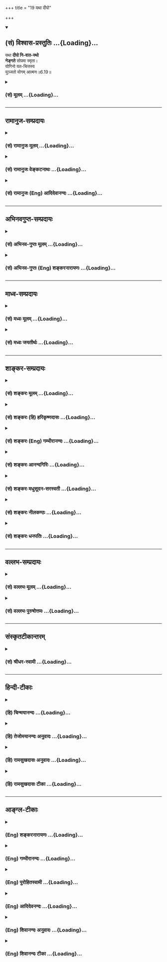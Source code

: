 +++
title = "19 यथा दीपो"

+++
<div class="js_include" newlevelforh1="2" title="(सं) विश्वास-प्रस्तुतिः" unfilled url="/purANam_vaiShNavam/mahAbhAratam/06-bhIShma-parva/03-bhagavad-gItA-parva/saMskRtam/vishvAsa-prastutiH/06_Atma-saMyama-yogaH_a/19_yathA_dIpo.md">
<details open><summary><h2>(सं) विश्वास-प्रस्तुतिः ...{Loading}...</h2></summary>

यथा **दीपो नि-वात-स्थो**  
**नेङ्गते** सोपमा स्मृता।  
योगिनो यत-चित्तस्य  
युञ्जतो योगम् आत्मनः॥6.19॥
</details>
</div>
<div class="js_include collapsed" newlevelforh1="3" title="(सं) मूलम्" unfilled url="/purANam_vaiShNavam/mahAbhAratam/06-bhIShma-parva/03-bhagavad-gItA-parva/saMskRtam/mUlam/06_Atma-saMyama-yogaH_a/19_yathA_dIpo.md">
<details><summary><h3>(सं) मूलम् ...{Loading}...</h3></summary>

यथा दीपो निवातस्थो नेङ्गते सोपमा स्मृता।  
योगिनो यतचित्तस्य युञ्जतो योगमात्मनः।।6.19।।
</details>
</div>


_________________
## रामानुज-सम्प्रदायः
<div class="js_include collapsed" newlevelforh1="3" title="(सं) रामानुजः मूलम्" unfilled url="/purANam_vaiShNavam/mahAbhAratam/06-bhIShma-parva/03-bhagavad-gItA-parva/saMskRtam/rAmAnujaH/mUlam/06_Atma-saMyama-yogaH_a/19_yathA_dIpo.md">
<details><summary><h3>(सं) रामानुजः मूलम् ...{Loading}...</h3></summary>

।।6.19।।**निवातस्थो दीपो यथा न इङ्गते न चलति** अचलः सप्रभः तिष्ठति
**यतचित्तस्य** निवृत्तसकलेतरमनोवृत्तेः **योगिनः** आत्मनि **योगं
युञ्जतः** आत्मस्वरूपस्य **सा उपमा। निवातस्थतया
निश्चलसप्रभदीपवन्निवृत्तसकलेतरमनोवृत्तितया निश्चलो ज्ञानप्रभ आत्मा
तिष्ठति इत्यर्थः।**

</details>
</div>
<div class="js_include collapsed" newlevelforh1="3" title="(सं) रामानुजः वेङ्कटनाथः" unfilled url="/purANam_vaiShNavam/mahAbhAratam/06-bhIShma-parva/03-bhagavad-gItA-parva/saMskRtam/rAmAnujaH/venkaTanAthaH/06_Atma-saMyama-yogaH_a/19_yathA_dIpo.md">
<details><summary><h3>(सं) रामानुजः वेङ्कटनाथः ...{Loading}...</h3></summary>

  
  
।।6.19।। अथ योगदशा लक्ष्यते यथा इत्यादिना। दीपस्याचलत्वे
हेतुर्निवातस्थत्वम्। इङ्गतेश्चेष्टार्थत्वे विवक्षिते दीपे
तदनन्वयात्साधारण्यसिद्ध्यर्थमाह न चलतीति। निश्चलत्वे
पर्वतादिनिदर्शनसद्भावेऽपि दीपदृष्टान्ताभिप्रेतमर्थं दर्शयितुमाहअचलः
सप्रभस्तिष्ठतीति। यतचित्तस्य इत्यनेन
चिन्तारूपवृत्तिनियमनवचनमुपलक्षणमित्याहनिवृत्तेति। मनोमात्रपर्यायो वाऽत्र
चित्तशब्दः। इतरशब्देनात्मविषयवृत्तिरस्तीति सूचितम्। अन्यथायुञ्जतो योगम्
इत्येतद्व्याहन्येतेत्यभिप्रायेणाह आत्मनि योगं युञ्जत इति आत्मनि विषये
साक्षात्कारं कुर्वत इत्यर्थः। नेङ्गते इति न शरीरस्य
निष्कम्पत्वमुदाह्रियतेसमं कायशिरोग्रीवं धारयन्नचलं स्थिरम् 6।13 इति
तस्योक्तत्वात् ध्यानदशासाधारणत्वेन समाधिदशाविशेषकत्वानुपपत्तेश्च।
नापीन्द्रियाणां निष्कम्पत्वम्योगिनः सोपमा इत्यन्वयायोगात्।
नाप्यात्मस्वरूपस्य निश्चलत्वम् अवस्थान्तरेऽपि तत्सिद्धेः। अतः
स्वयम्प्रकाशज्ञानप्रभानिरस्तसमस्तवृत्त्यन्तरपरिशुद्धात्मस्वरूपप्रदर्शनार्थोऽयं
दृष्टान्त इति सूचयितुंयोगिनः इत्युक्तेऽपि पुनरपिआत्मनः
इत्युक्तमित्यभिप्रायेणआत्मस्वरूपस्य सोपमेत्युक्तम्। योगिनः आत्मनः इति
व्यधिकरणे षष्ठ्यौ। ननुसोपमा इत्यत्र उपमाशब्द उपमितिपरो वा दृष्टान्तपरो
वा उभयथाऽपि न सम्भवति यथेति निर्दिष्टप्रकारपरामर्शित्वादत्र तच्छब्दस्य
उपमाशब्दस्य च तत्समानाधिकरणत्वात्सप्रभस्तिष्ठति इत्येतच्च कथं
दार्ष्टान्तिके निर्वाह्यम् अयोगिनामप्यात्मस्वरूपस्य चलत्वप्रतीत्यभावात्
किमर्थं च निश्चलत्वोपदेशः इत्यत्राह निवातस्थतयेति। अयमभिप्रायः उपमेति
दृष्टान्तगतं साधर्म्यमत्र निर्दिश्यते। तस्मात्यथा इत्यनेनसोपमा
इत्यस्यान्वय उपपन्नः। प्रभायाश्च प्रतिधर्मोऽत्र ज्ञानम्। आत्मनो
निश्चलत्वं चात्र स्वप्रभाभूतज्ञानस्य विविधप्रसरणनिवृत्तिः। सा च
बाह्यविषयेषु मनोवृत्तेरेवाभावात् संसारदशायां च ज्ञानस्येन्द्रियद्वारैव
प्रसरणादिति। स्मृता समाधिदशासन्दर्शिभिर्योगिभिरिति शेषः।

</details>
</div>
<div class="js_include collapsed" newlevelforh1="3" title="(सं) रामानुजः (Eng) आदिदेवानन्दः" unfilled url="/purANam_vaiShNavam/mahAbhAratam/06-bhIShma-parva/03-bhagavad-gItA-parva/saMskRtam/rAmAnujaH/english/AdidevAnandaH/06_Atma-saMyama-yogaH_a/19_yathA_dIpo.md">
<details><summary><h3>(सं) रामानुजः (Eng) आदिदेवानन्दः ...{Loading}...</h3></summary>

6.19 As a lamp does not flicker in a windless place, i.e., does not
move, but remains steady with its illumination - this is the simile used
to illustrate the nature of the self of the Yogin who has subdued his
mind, who has got rid of all other kinds of mental activity and who is
practising Yoga concerning the self. The meaning is that the self
remains with its steadily illumining light of knowledge because all
other activities of the mind have ceased, just as a lamp kept in a
windless place has an unflickering flame.

</details>
</div>


_________________
## अभिनवगुप्त-सम्प्रदायः
<div class="js_include collapsed" newlevelforh1="3" title="(सं) अभिनव-गुप्तः मूलम्" unfilled url="/purANam_vaiShNavam/mahAbhAratam/06-bhIShma-parva/03-bhagavad-gItA-parva/saMskRtam/abhinava-guptaH/mUlam/06_Atma-saMyama-yogaH_a/19_yathA_dIpo.md">
<details><summary><h3>(सं) अभिनव-गुप्तः मूलम् ...{Loading}...</h3></summary>

।।6.19।। यथेति। यथा निवातस्थो +++(S omits निवातस्थो)+++ दीपो न चलति एवं योगी।
चलनमस्य विषयादीनामर्जनादयः प्रयासाः।

</details>
</div>
<div class="js_include collapsed" newlevelforh1="3" title="(सं) अभिनव-गुप्तः (Eng) शङ्करनारायणः" unfilled url="/purANam_vaiShNavam/mahAbhAratam/06-bhIShma-parva/03-bhagavad-gItA-parva/saMskRtam/abhinava-guptaH/english/shankaranArAyaNaH/06_Atma-saMyama-yogaH_a/19_yathA_dIpo.md">
<details><summary><h3>(सं) अभिनव-गुप्तः (Eng) शङ्करनारायणः ...{Loading}...</h3></summary>

6.19 Yatha etc. Just as a lamp existing in the windless palce does not
shake, so is the man of Yoga. Shaking in his case is the efforts like
aciring sense objects and so on. Now, the characteristic of this Brahman
- Itself being Its own nature - is described indirectly with a good
number of adjectives. This is different from the characteristics assumed
in other systems -

</details>
</div>


_________________
## माध्व-सम्प्रदायः
<div class="js_include collapsed" newlevelforh1="3" title="(सं) मध्वः मूलम्" unfilled url="/purANam_vaiShNavam/mahAbhAratam/06-bhIShma-parva/03-bhagavad-gItA-parva/saMskRtam/madhvaH/mUlam/06_Atma-saMyama-yogaH_a/19_yathA_dIpo.md">
<details><summary><h3>(सं) मध्वः मूलम् ...{Loading}...</h3></summary>

।।6.19।। आत्मनो भगवद्विषयं योगम्।

</details>
</div>
<div class="js_include collapsed" newlevelforh1="3" title="(सं) मध्वः जयतीर्थः" unfilled url="/purANam_vaiShNavam/mahAbhAratam/06-bhIShma-parva/03-bhagavad-gItA-parva/saMskRtam/madhvaH/jayatIrthaH/06_Atma-saMyama-yogaH_a/19_yathA_dIpo.md">
<details><summary><h3>(सं) मध्वः जयतीर्थः ...{Loading}...</h3></summary>

।।6.19।। युञ्जतो योगमात्मनः इत्यत्रात्मशब्दस्य षष्ठ्याश्च विवक्षितमर्थमाह
**आत्मन** इति। योगिन आत्मनः इति अन्वयनिरासाय योगमित्युक्तम् अन्यथा
वैयर्थ्यात्।

</details>
</div>


_________________
## शाङ्कर-सम्प्रदायः
<div class="js_include collapsed" newlevelforh1="3" title="(सं) शङ्करः मूलम्" unfilled url="/purANam_vaiShNavam/mahAbhAratam/06-bhIShma-parva/03-bhagavad-gItA-parva/saMskRtam/shankaraH/mUlam/06_Atma-saMyama-yogaH_a/19_yathA_dIpo.md">
<details><summary><h3>(सं) शङ्करः मूलम् ...{Loading}...</h3></summary>

।।6.19।। **यथा दीपः** प्रदीपः **निवातस्थः** निवाते वातवर्जिते देशे
स्थितः **न इङ्गते** न चलति **सा उपमा** उपमीयते अनया इत्युपमा योगज्ञैः
चित्तप्रचारदर्शिभिः **स्मृता** चिन्तिता **योगिनो यतचित्तस्य**
संयतान्तःकरणस्य **युञ्जतो योगम्** अनुतिष्ठतः **आत्मनः** समाधिमनुतिष्ठत
इत्यर्थः।। एवं योगाभ्यासबलादेकाग्रीभूतं निवातप्रदीपकल्पं सत्

</details>
</div>
<div class="js_include collapsed" newlevelforh1="3" title="(सं) शङ्करः (हि) हरिकृष्णदासः" unfilled url="/purANam_vaiShNavam/mahAbhAratam/06-bhIShma-parva/03-bhagavad-gItA-parva/saMskRtam/shankaraH/hindI/harikRShNadAsaH/06_Atma-saMyama-yogaH_a/19_yathA_dIpo.md">
<details><summary><h3>(सं) शङ्करः (हि) हरिकृष्णदासः ...{Loading}...</h3></summary>

।।6.19।। उस योगीका जो समाधिस्थ चित्त है उसकी उपमा कही जाती है जैसे
वायुरहित स्थानमें रखा हुआ दीपक विचलित नहीं होता वही उपमा आत्मध्यानका
अभ्यास करनेवाले समाधिमें स्थित हुए योगीके जीते हुए अन्तःकरणकी चित्तगतिको
प्रत्यक्ष देखनेवाले योगवेत्ता पुरुषोंने मानी है। जिससे किसीकी समानता की
जाय उसका नाम उपमा है।

</details>
</div>
<div class="js_include collapsed" newlevelforh1="3" title="(सं) शङ्करः (Eng) गम्भीरानन्दः" unfilled url="/purANam_vaiShNavam/mahAbhAratam/06-bhIShma-parva/03-bhagavad-gItA-parva/saMskRtam/shankaraH/english/gambhIrAnandaH/06_Atma-saMyama-yogaH_a/19_yathA_dIpo.md">
<details><summary><h3>(सं) शङ्करः (Eng) गम्भीरानन्दः ...{Loading}...</h3></summary>

6.19 Yatha, as; a dipah, lamp; nivata-sthah, kept in a windless place;
na ingate, does not flicker; sa upama, such is the simile-that with
which something is compared is an upama (smile)-; smrta, thought of, by
the knowers of Yoga who understand the movements of the mind; yoginah,
for the yogi; yata-citasya, whose mind is under control; and yunjatah,
who is engaged in; yogam, concentration; atmanah, on the Self, i.e. who
is practising Self-absorption. By dint of practising Yoga thus, when the
mind, comparable to a lamp in a windless place, becomes concentrated,
then-

</details>
</div>
<div class="js_include collapsed" newlevelforh1="3" title="(सं) शङ्करः आनन्दगिरिः" unfilled url="/purANam_vaiShNavam/mahAbhAratam/06-bhIShma-parva/03-bhagavad-gItA-parva/saMskRtam/shankaraH/AnandagiriH/06_Atma-saMyama-yogaH_a/19_yathA_dIpo.md">
<details><summary><h3>(सं) शङ्करः आनन्दगिरिः ...{Loading}...</h3></summary>

।।6.19।। उपमा योगिनश्चित्तस्थैर्यस्योदाहरणमित्यर्थः। उपमाशब्दस्य
प्रदीपविषयत्वसिद्ध्यर्थं करणव्युत्पत्तिं दर्शयति **उपमीयत इति।** योगिनो
यथोक्तविशेषणवतश्चित्तस्थैर्यस्यैति शेषः।

</details>
</div>
<div class="js_include collapsed" newlevelforh1="3" title="(सं) शङ्करः मधुसूदन-सरस्वती" unfilled url="/purANam_vaiShNavam/mahAbhAratam/06-bhIShma-parva/03-bhagavad-gItA-parva/saMskRtam/shankaraH/madhusUdana-sarasvatI/06_Atma-saMyama-yogaH_a/19_yathA_dIpo.md">
<details><summary><h3>(सं) शङ्करः मधुसूदन-सरस्वती ...{Loading}...</h3></summary>

।।6.19।। समाधौ निर्वृत्तिकस्य चित्तस्योपमानमाह दीपचलनहेतुना वातेन रहिते
देशे स्थितो दीपो यथाचलनहेत्वभावान्नेङ्गते न चलति सोपमा स्मृता स
दृष्टान्तश्चिन्तितो योगज्ञैः। कस्य योगिन एकाग्रभूमौ
संप्रज्ञातसमाधिमतोऽभ्यासपाटवाद्यतचित्तस्य
निरुद्धसर्वचित्तवृत्तेरसंप्रज्ञातसमाधिरूपं योगं निरोधभूमौ
युञ्जतोऽनुतिष्ठतो य आत्मान्तःकरणं तस्य निश्चलतया सत्त्वोद्रेकेण
प्रकाशकतया च निश्चलो दीपो दृष्टान्त इत्यर्थः। आत्मनो योगं युञ्जत इति
व्याख्याने दार्ष्टान्तिकालाभः सर्वावस्थस्यापि चित्तस्य
सर्वदात्माकारतयात्मपदवैयर्थ्यं च। नहि योगेनात्माकारता चित्तस्य संपाद्यते
किंतु स्वत एवात्माकारस्य सतो नात्माकारता निवर्त्यत इति।
तस्माद्दार्ष्टान्तिकलाभप्रतिपादनार्थमेवात्मपदम्। यतचित्तस्येति भावपरो
निर्देशः कर्मधारयो वा। यतस्य चित्तस्येत्यर्थः।

</details>
</div>
<div class="js_include collapsed" newlevelforh1="3" title="(सं) शङ्करः नीलकण्ठः" unfilled url="/purANam_vaiShNavam/mahAbhAratam/06-bhIShma-parva/03-bhagavad-gItA-parva/saMskRtam/shankaraH/nIlakaNThaH/06_Atma-saMyama-yogaH_a/19_yathA_dIpo.md">
<details><summary><h3>(सं) शङ्करः नीलकण्ठः ...{Loading}...</h3></summary>

।।6.19।। एकाग्रतावस्थायांयोगिचित्तस्योपमामाह **यथेति।** नेङ्गते न चलति
तद्वत्। यतं च तच्चित्तं च यतचित्तं तस्य। एकाग्रतां प्राप्तं चित्तं
निवातप्रदीपवन्न चलतीत्यर्थः। आत्मनो योगं समाधिं युञ्जतोऽनुतिष्ठतः।

</details>
</div>
<div class="js_include collapsed" newlevelforh1="3" title="(सं) शङ्करः धनपतिः" unfilled url="/purANam_vaiShNavam/mahAbhAratam/06-bhIShma-parva/03-bhagavad-gItA-parva/saMskRtam/shankaraH/dhanapatiH/06_Atma-saMyama-yogaH_a/19_yathA_dIpo.md">
<details><summary><h3>(सं) शङ्करः धनपतिः ...{Loading}...</h3></summary>

।।6.19।। योगिनः समाहितचित्तस्योपमानमाह **यथेति।** यथा प्रदीपो निवाते
वायुवर्जिते देशे स्थितो नेङ्गते न चलति। उपमीयतेऽनयेत्युपमा सा योगज्ञैः
चित्तप्रचारज्ञैः स्मृता चिन्तिता। योगिनो यतचित्तस्य
संयतान्तःकरणस्यात्मनो योगं समाधिमनुतिष्ठतः। अत्रोत्थानिकायां समाहितं च
तच्चित्तमिति कर्मधारयः। योगिनः समाहितचित्तस्येति व्यधिकरणे षष्ठ्यौ। एवं
मूले तद्भाष्ये च ज्ञेयम्। एवं योगाभ्यासबलादेकाग्रीभूतं निवातप्रदीपकल्पं
सदित्युत्तरश्लोकस्थभाष्यात्। योगिनो यथोक्तविशेषणवतश्चित्तस्थैर्यस्येति
शेष इति तु भाष्यटीकाकाराः। एतेनात्मनो योगं नियुञ्जत इति व्याख्याने
दार्ष्टान्तिकालाभः सर्वावस्थस्यापि चित्तस्य
सर्वदात्माकारतयात्मपदवैयर्थ्यं च। नहि योगेनात्माकारता चित्तस्य संपाद्यते
किंतु स्वतएवात्माकारस्य सतो नात्माकारता निवर्त्यत इति
तस्माद्दार्ष्टान्तिकलाभप्रतिपादनार्थमात्मपदमिति प्रत्युक्तम्।
विवेकादियुक्तेन मनसाऽविद्यानिवृत्त्यात्मा स्वयमेव प्रकाशते इत्यर्थे
मनसैवानुद्रष्टव्यमितिवत् योगेनानात्माकारतां चित्तस्य प्रत्युक्तम्।
विवेकादियुक्तेन मनसाऽविद्यानिवृत्त्यात्मा स्वयमेव प्रकाशते इत्यर्थे
मनसैवानुद्रष्टव्यमितिवत् योगेनानात्माकारतां चित्तस्य निवर्त्य
स्वतःसिद्धामात्माकारतां स्फुरणरुपां समाधिमनुतिष्ठत इत्यर्थके आत्मनो योगं
युञ्जत इति वाक्ये आत्मपदस्य सार्थक्यात्। अन्यथा आत्मसंस्थं मनःकृत्वेति
वक्ष्यमाणात्मपदवैयर्थ्यप्रसङ्गात्। युञ्जतन्नेवं सदात्मानमितिवत्
आत्मनोऽन्तःकरणस्य समाधिं निरोधमनुतिष्ठतोऽसंप्रज्ञातसमाध्यभिमुखस्येति
भाष्यार्थसंभवेनात्मपदसार्थक्याच्च। अतएव योगिनो यतचित्तस्य
निरुद्धसर्ववृत्तेरसंप्रज्ञातसमाधिरुपं योगं निरोधभूमौ युञ्जतोऽनुतिष्ठितः
य आत्मान्तःकरणं तस्य निश्चलतया सत्त्वोद्रेकेण प्रकाशकतया च निश्चलो दीपो
दृष्टान्त इत्यप्यपास्तम्। निश्चलताप्रतिपादकयतपदसमभिव्याहारात्।
समीपत्वाच्चान्वययोग्यं चित्तपदं विहायात्मपदस्य
दार्ष्टान्तिकपरत्वानौचित्यात् असंप्रज्ञातसमाधौ चित्तस्य कथमपि
पृथग्ज्ञायमानत्वात् असंप्रज्ञातसमाध्यभिमुखस्य योगिनस्तत्सिद्धिपूर्वकाले
यदेकाग्रीभूतं चित्तं तस्यायं दृष्टान्तो नतु
निरुद्धसर्ववृत्तेरसंप्रज्ञातसमाधिस्थस्य योगिनोऽन्तःकरणस्येति
विद्वद्भिराकलनीयम्।

</details>
</div>


_________________
## वल्लभ-सम्प्रदायः
<div class="js_include collapsed" newlevelforh1="3" title="(सं) वल्लभः मूलम्" unfilled url="/purANam_vaiShNavam/mahAbhAratam/06-bhIShma-parva/03-bhagavad-gItA-parva/saMskRtam/vallabhaH/mUlam/06_Atma-saMyama-yogaH_a/19_yathA_dIpo.md">
<details><summary><h3>(सं) वल्लभः मूलम् ...{Loading}...</h3></summary>

।।6.19।। आत्मैक्याकारतयाऽवस्थितचित्तस्योपमानमाह यथेति। निर्गतो वातो
यस्मिंस्तत्र देशे स्थितो यथा दीपो नेङ्गते सोपमा निदर्शनं यतचित्तस्य
ज्ञेयम्।

</details>
</div>
<div class="js_include collapsed" newlevelforh1="3" title="(सं) वल्लभः पुरुषोत्तमः" unfilled url="/purANam_vaiShNavam/mahAbhAratam/06-bhIShma-parva/03-bhagavad-gItA-parva/saMskRtam/vallabhaH/puruShottamaH/06_Atma-saMyama-yogaH_a/19_yathA_dIpo.md">
<details><summary><h3>(सं) वल्लभः पुरुषोत्तमः ...{Loading}...</h3></summary>

  
  
।।6.19।। विनियतचित्तः कीदृग्विधः स्यात् इत्याकाङ्क्षायामाह यथेति। यथा
दीपो वायुरहितप्रदेशस्थितो नेङ्गते न चलति यतचित्तस्यात्मनो भगवति योगं
युञ्जतो भावयतो योगिनः सा उपमा स्मृता। अत्र दीपदृष्टान्तस्वायं भावः
दीपस्य तापरूपत्वाद्वायोश्च शैत्यधर्मत्वात् तद्रहितदेशे तस्य नाशार्थं
चाञ्चल्यं न भवति तथा भगवद्विप्रयोगतापनिवर्तकधर्मभावेन योगं युञ्जतो
मनश्चञ्चलं न भवति।  
  

</details>
</div>


_________________
## संस्कृतटीकान्तरम्
<div class="js_include collapsed" newlevelforh1="3" title="(सं) श्रीधर-स्वामी" unfilled url="/purANam_vaiShNavam/mahAbhAratam/06-bhIShma-parva/03-bhagavad-gItA-parva/saMskRtam/shrIdhara-svAmI/06_Atma-saMyama-yogaH_a/19_yathA_dIpo.md">
<details><summary><h3>(सं) श्रीधर-स्वामी ...{Loading}...</h3></summary>

।।6.19।। आत्मैकाकारतयावस्थितस्य चित्तस्योपमानमाह **यथेति।** वातशून्ये
देशे स्थितो दीपो यथा नेङ्गते न विचलति सा उपमा दृष्टान्तः। कस्य आत्मविषयं
योगं युञ्जतोऽभ्यसतो योगिनो यतं नियतं चित्तं यस्य निष्कम्पतया प्रकाशकतया
चञ्चलं यच्चित्तं तद्वत्तिष्ठतीत्यर्थः।

</details>
</div>


_________________
## हिन्दी-टीकाः
<div class="js_include collapsed" newlevelforh1="3" title="(हि) चिन्मयानन्दः" unfilled url="/purANam_vaiShNavam/mahAbhAratam/06-bhIShma-parva/03-bhagavad-gItA-parva/hindI/chinmayAnandaH/06_Atma-saMyama-yogaH_a/19_yathA_dIpo.md">
<details><summary><h3>(हि) चिन्मयानन्दः ...{Loading}...</h3></summary>

।।6.19।। योगी के समाहित चित्त का वर्णन करने के लिए निर्वात स्थान में रख
दीप की उपमा यहाँ दी गयी है जो अत्यन्त समीचीन है। मन में निरन्तर
वृत्तियां उत्पन्न और नष्ट होती रहती हैं और हमें एक अखण्ड मन का अनुभव
होता है। इसी प्रकार दीपज्योति भी वास्तव में कभी स्थिर नहीं होती तथापि
उसका कम्पन इतनी तीव्र गति से होता है कि हमें एक निश्चित आकार की ज्योति
प्रतीत होती है। जब इस ज्योति को वायु के झकोरों से सुरक्षित रखा जाता है तब
यह उर्ध्वगामी ज्योति स्थिर हो जाती है। ठीक उसी प्रकार सामान्यत वैषयिक
इच्छाओं के कारण चंचल रहने वाला मन जब ध्यान के समय शान्त किया जाता है तब
वह स्थिर हो जाता है और मन में एक अखण्ड ब्रह्माकार वृत्ति बनी रहती है।
संक्षेप में समस्त जगत् के अधिष्ठान नित्य अनन्त आनन्दस्वरूप ब्रह्म का
नित्य निरन्तर ध्यान ही आत्मयोग है। योगाभ्यास से इस एकाग्रता को प्राप्त
करने के पश्चात् प्रगति के क्या सोपान हांेगे अगले चार श्लोकों में इसका
वर्णन किया गया है

</details>
</div>
<div class="js_include collapsed" newlevelforh1="3" title="(हि) तेजोमयानन्दः अनुवादः" unfilled url="/purANam_vaiShNavam/mahAbhAratam/06-bhIShma-parva/03-bhagavad-gItA-parva/hindI/tejomayAnandaH/anuvAdaH/06_Atma-saMyama-yogaH_a/19_yathA_dIpo.md">
<details><summary><h3>(हि) तेजोमयानन्दः अनुवादः ...{Loading}...</h3></summary>

।।6.19।। जैसे स्पन्दनरहित वायुके स्थानमें स्थित दीपककी लौ चेष्टारहित हो
जाती है, योगका अभ्यास करते हुए यतचित्तवाले योगीके चित्तकी वैसी ही उपमा
कही गयी है।।

</details>
</div>
<div class="js_include collapsed" newlevelforh1="3" title="(हि) रामसुखदासः अनुवादः" unfilled url="/purANam_vaiShNavam/mahAbhAratam/06-bhIShma-parva/03-bhagavad-gItA-parva/hindI/rAmasukhadAsaH/anuvAdaH/06_Atma-saMyama-yogaH_a/19_yathA_dIpo.md">
<details><summary><h3>(हि) रामसुखदासः अनुवादः ...{Loading}...</h3></summary>

।।6.19।। जैसे स्पन्दनरहित वायुके स्थानमें स्थित दीपककी लौ चेष्टारहित हो
जाती है, योगका अभ्यास करते हुए वश में किए हुए चित्तवाले योगीके चित्तकी
वैसी ही उपमा कही गयी है।

</details>
</div>
<div class="js_include collapsed" newlevelforh1="3" title="(हि) रामसुखदासः टीका" unfilled url="/purANam_vaiShNavam/mahAbhAratam/06-bhIShma-parva/03-bhagavad-gItA-parva/hindI/rAmasukhadAsaH/TIkA/06_Atma-saMyama-yogaH_a/19_yathA_dIpo.md">
<details><summary><h3>(हि) रामसुखदासः टीका ...{Loading}...</h3></summary>

।।6.19।।***व्याख्या--*'यथा दीपो निवातस्थो ৷৷. युञ्जतो
योगमात्मनः'--**जैसे सर्वथा स्पन्दनरहित वायुके स्थानमें रखे हुए दीपककी लौ
थोड़ी भी हिलती-डुलती नहीं है ,ऐसे ही जो योगका अभ्यास करता है, जिसका मन
स्वरूपके चिन्तनमें लगता है और जिसने चित्तको अपने वशमें कर रखा है, उस
ध्यानयोगीकेचित्तके लिये भी दीपककी लौकी उपमा दी गयी है। तात्पर्य है कि उस
योगीका चित्त स्वरूपमें ऐसा लगा हुआ है कि उसमें एक स्वरूपके सिवाय दूसरा
कुछ भी चिन्तन नहीं होता। पूर्वश्लोकमें जिस योगीके चित्तको विनियत कहा गया
है, उस वशीभूत किये हुए चित्तवाले योगीके लिये यहाँ **'यतचित्तस्य'** पद
आया है। कोई भी स्थान वायुसे सर्वथा रहित नहीं होता। वायु सर्वत्र रहती है।
कहींपर वायु स्पन्दनरूपसे रहती है और कहींपर निःस्पन्दनरूपसे रहती है।
इसलिये यहाँ

</details>
</div>


_________________
## आङ्ग्ल-टीकाः
<div class="js_include collapsed" newlevelforh1="3" title="(Eng) शङ्करनारायणः" unfilled url="/purANam_vaiShNavam/mahAbhAratam/06-bhIShma-parva/03-bhagavad-gItA-parva/english/shankaranArAyaNaH/06_Atma-saMyama-yogaH_a/19_yathA_dIpo.md">
<details><summary><h3>(Eng) शङ्करनारायणः ...{Loading}...</h3></summary>

6.19. 'Just as a lamp in the windless place does not shake' - This
simile is recalled in the case of the man of Yoga, with subdued mind,
practising the Yoga in the Self.

</details>
</div>
<div class="js_include collapsed" newlevelforh1="3" title="(Eng) गम्भीरानन्दः" unfilled url="/purANam_vaiShNavam/mahAbhAratam/06-bhIShma-parva/03-bhagavad-gItA-parva/english/gambhIrAnandaH/06_Atma-saMyama-yogaH_a/19_yathA_dIpo.md">
<details><summary><h3>(Eng) गम्भीरानन्दः ...{Loading}...</h3></summary>

6.19 As a lamp kept in a windless place does not flicker, such is the
simile thought of for the yogi whose mind is under control, and who is
engaged in concentration on the Self.

</details>
</div>
<div class="js_include collapsed" newlevelforh1="3" title="(Eng) पुरोहितस्वामी" unfilled url="/purANam_vaiShNavam/mahAbhAratam/06-bhIShma-parva/03-bhagavad-gItA-parva/english/purohitasvAmI/06_Atma-saMyama-yogaH_a/19_yathA_dIpo.md">
<details><summary><h3>(Eng) पुरोहितस्वामी ...{Loading}...</h3></summary>

6.19 The wise man who has conquered his mind and is absorbed in the Self
is as a lamp which does not flicker, since it stands sheltered from
every wind.

</details>
</div>
<div class="js_include collapsed" newlevelforh1="3" title="(Eng) आदिदेवनन्दः" unfilled url="/purANam_vaiShNavam/mahAbhAratam/06-bhIShma-parva/03-bhagavad-gItA-parva/english/AdidevanandaH/06_Atma-saMyama-yogaH_a/19_yathA_dIpo.md">
<details><summary><h3>(Eng) आदिदेवनन्दः ...{Loading}...</h3></summary>

6.19 'A lamp does not flicker in a windless place' - that is the simile
employed for the subdued mind of a Yogin who practises Yoga.

</details>
</div>
<div class="js_include collapsed" newlevelforh1="3" title="(Eng) शिवानन्दः अनुवादः" unfilled url="/purANam_vaiShNavam/mahAbhAratam/06-bhIShma-parva/03-bhagavad-gItA-parva/english/shivAnandaH/anuvAdaH/06_Atma-saMyama-yogaH_a/19_yathA_dIpo.md">
<details><summary><h3>(Eng) शिवानन्दः अनुवादः ...{Loading}...</h3></summary>

6.19 As a lamp placed in a windless spot does not flicker to such is
compared the Yogi of controlled mind, practising Yoga in the Self (or
absorbed in the Yoga of the Self).

</details>
</div>
<div class="js_include collapsed" newlevelforh1="3" title="(Eng) शिवानन्दः टीका" unfilled url="/purANam_vaiShNavam/mahAbhAratam/06-bhIShma-parva/03-bhagavad-gItA-parva/english/shivAnandaH/TIkA/06_Atma-saMyama-yogaH_a/19_yathA_dIpo.md">
<details><summary><h3>(Eng) शिवानन्दः टीका ...{Loading}...</h3></summary>

6.19 यथा as; दीपः lamp; निवातस्थः placed in a windless place; न not;
इङ्गते flicker; सा that; उपमा simile; स्मृता is thought; योगिनः of the
Yogi; यतचित्तस्य of one with controlled mind; युञ्जतः of the practising;
योगम् the Yoga; आत्मनः of the Self.Commentary This is a beautiful
simile. Yogins ote this simile very often when they talk of
concentration or steadiness or onepointedness of the mind. A steady mind
will serve as a powerful searchlight to find out the hidden spiritual
treasures of the Self.

</details>
</div>
